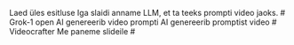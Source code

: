 Laed üles esitluse 
Iga slaidi anname LLM, et ta teeks prompti video jaoks. # Grok-1 open
    AI genereerib video prompti
AI genereerib promptist video # Videocrafter
Me paneme slideile # 
